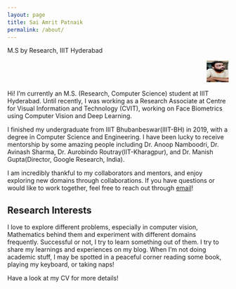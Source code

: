 ```yaml
---
layout: page
title: Sai Amrit Patnaik
permalink: /about/
---
```

M.S by Research, IIIT Hyderabad
<p align="right" width="50%">
    <img src="https://raw.githubusercontent.com/saiamrit/technical-blog/master/images/prof_pic.jpg" style="height: 50px; width:50px;"/>
<!--     <img width="30%" height="30%" src="https://raw.githubusercontent.com/saiamrit/technical-blog/master/images/prof_pic.jpg">  -->
</p>
<!-- ![](https://raw.githubusercontent.com/saiamrit/technical-blog/master/images/prof_pic.jpg) -->

Hi! 
I’m currently an M.S. (Research, Computer Science) student at IIIT Hyderabad. Until recently, I was working as a Research Associate at Centre for Visual Information and Technology (CVIT), working on Face Biometrics using Computer Vision and Deep Learning.

I finished my undergraduate from IIIT Bhubanbeswar(IIIT-BH) in 2019, with a degree in Computer Science and Engineering. I have been lucky to receive mentorship by some amazing people including Dr. Anoop Namboodri, Dr. Avinash Sharma, Dr. Aurobindo Routray(IIT-Kharagpur), and Dr. Manish Gupta(Director, Google Research, India).

I am incredibly thankful to my collaborators and mentors, and enjoy exploring new domains through collaborations. If you have questions or would like to work together, feel free to reach out through
[email](mailto:patnaiksaiamrit@gmail.com)!

## __Research Interests__

I love to explore different problems, especially in computer vision, Mathematics behind them and experiment with different domains frequently. Successful or not, I try to learn something out of them. I try to share my learnings and experiences on my blog. When I’m not doing academic stuff, I may be spotted in a peaceful corner reading some book, playing my keyboard, or taking naps!

Have a look at my CV for more details!
